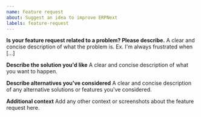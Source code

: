 ```yaml
---
name: Feature request
about: Suggest an idea to improve ERPNext
labels: feature-request
---
```


<!--
Welcome to ERPNext issue tracker! Before creating an issue, please heed the following:

1. This tracker should only be used to report bugs and request features / enhancements to ERPNext
    - For questions and general support, checkout the manual https://erpnext.com/docs/user/manual/en or use https://discuss.erpnext.com
    - For documentation issues, refer to https://github.com/frappe/erpnext_com
2. Use the search function before creating a new issue. Duplicates will be closed and directed to
   the original discussion.
3. When making a feature request, make sure to be as verbose as possible. The better you convey your message, the     greater the drive to make it happen.
-->

**Is your feature request related to a problem? Please describe.**
A clear and concise description of what the problem is. Ex. I'm always frustrated when [...]

**Describe the solution you'd like**
A clear and concise description of what you want to happen.

**Describe alternatives you've considered**
A clear and concise description of any alternative solutions or features you've considered.

**Additional context**
Add any other context or screenshots about the feature request here.

